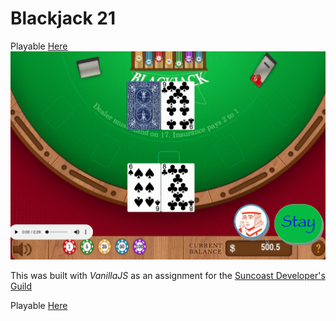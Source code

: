 # Blackjack 21
Playable [Here](https://dealer-phil.netlify.com)
![](Blackjack.gif)


This was built with _VanillaJS_ as an assignment for the [Suncoast Developer's Guild](https://suncoast.io/)

Playable [Here](https://dealer-phil.netlify.com)
